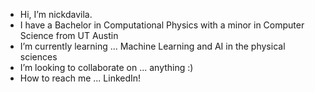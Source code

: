 - Hi, I’m nickdavila.
- I have a Bachelor in Computational Physics with a minor in Computer Science from UT Austin
- I’m currently learning ... Machine Learning and AI in the physical sciences
- I’m looking to collaborate on ... anything :)
- How to reach me ... LinkedIn!
